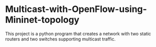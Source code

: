 # Multicast-with-OpenFlow-using-Mininet-topology

This project is a python program that creates a network with two static routers and two switches supporting multicast traffic.
